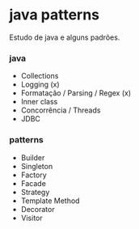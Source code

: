 # java patterns

Estudo de java e alguns padrões.


###  java
- Collections
- Logging (x)
- Formatação / Parsing  / Regex (x)
- Inner class
- Concorrência / Threads
- JDBC


### patterns
- Builder 
- Singleton
- Factory
- Facade
- Strategy
- Template Method
- Decorator
- Visitor

